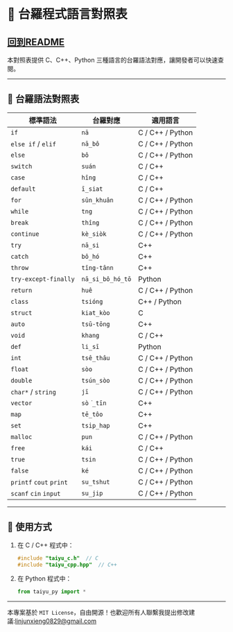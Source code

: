 # 📜 台羅程式語言對照表
## [回到README](README.md)

本對照表提供 C、C++、Python 三種語言的台羅語法對應，讓開發者可以快速查閱。

---

## 📝 **台羅語法對照表**

| **標準語法** | **台羅對應** | **適用語言** |
|-------------|-------------|--------------|
| `if`        | `nā`       | C / C++ / Python |
| `else if` / `elif` | `nā_bô`   | C / C++ / Python |
| `else`      | `bô`       | C / C++ / Python |
| `switch`    | `suán`     | C / C++ |
| `case`      | `hîng`       | C / C++ |
| `default`   | `ī_siat`     | C / C++ |
| `for`       | `sûn_khuân`       | C / C++ / Python |
| `while`     | `tng` | C / C++ / Python |
| `break`     | `thîng`| C / C++ / Python |
| `continue`  | `kè_siòk` | C / C++ / Python |
| `try`       | `nā_si` | C++ |
| `catch`  | `bô_hó` | C++ |
| `throw` | `tîng-tânn`   | C++ |
| `try-except-finally`    | `nā_si_bô_hó_tō` | Python |
| `return`    | `huê`  | C / C++ / Python |
| `class`     | `tsióng`      | C++ / Python |
| `struct`    | `kiat_kòo`      | C |
| `auto`      | `tsū-tōng`    | C++ |
| `void`      | `khang`    | C / C++ |
| `def`    | `li_sī` | Python |
| `int`       | `tsê_thâu`       | C / C++ / Python |
| `float`     | `sòo`     | C / C++ / Python |
| `double`     | `tsún_sòo`     | C / C++ / Python |
| `char*` / `string` | `jī` | C / C++ / Python |
| `vector`   | `sò͘_tīn` | C++ |
| `map`   | `tē_tôo` | C++ |
| `set`   | `tsi̍p_hap` | C++ |
| `malloc`    | `pun` | C / C++ / Python |
| `free`    | `kái` | C / C++ |
| `true`      | `tsin`     | C / C++ / Python |
| `false`     | `ké`       | C / C++ / Python |
| `printf` `cout` `print`   | `su_tshut` | C / C++ / Python |
| `scanf` `cin` `input`  | `su_jip` | C / C++ / Python |


---

## 📜 **使用方式**
1. 在 C / C++ 程式中：
   ```c
   #include "taiyu_c.h"  // C
   #include "taiyu_cpp.hpp"  // C++
   ```

2. 在 Python 程式中：
   ```python
   from taiyu_py import *
   ```

---

本專案基於 `MIT License`，自由開源！也歡迎所有人聯繫我提出修改建議:linjunxieng0829@gmail.com


